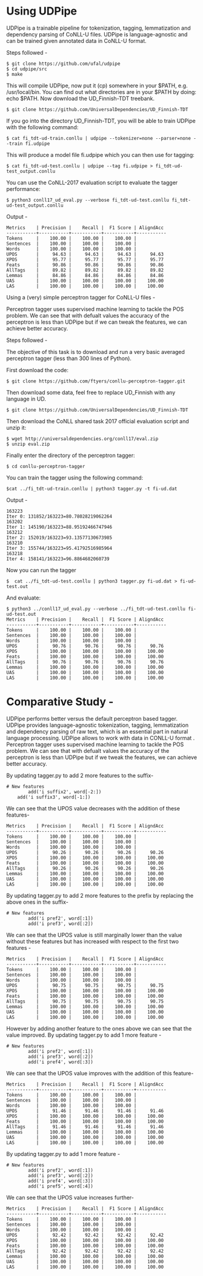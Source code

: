 # Using UDPipe

UDPipe is a trainable pipeline for tokenization, tagging, lemmatization and dependency parsing of CoNLL-U files. UDPipe is language-agnostic and can be trained given annotated data in CoNLL-U format.

Steps followed - 

```
$ git clone https://github.com/ufal/udpipe
$ cd udpipe/src
$ make
```

This will compile UDPipe, now put it (cp) somewhere in your $PATH, e.g. /usr/local/bin. You can find out what directories are in your $PATH by doing: echo $PATH.
Now download the UD_Finnish-TDT treebank.

```
$ git clone https://github.com/UniversalDependencies/UD_Finnish-TDT
```

If you go into the directory UD_Finnish-TDT, you will be able to train UDPipe with the following command:
```
$ cat fi_tdt-ud-train.conllu | udpipe --tokenizer=none --parser=none --train fi.udpipe
```

This will produce a model file fi.udpipe which you can then use for tagging:

```
$ cat fi_tdt-ud-test.conllu | udpipe --tag fi.udpipe > fi_tdt-ud-test_output.conllu
```

You can use the CoNLL-2017 evaluation script to evaluate the tagger performance:

```
$ python3 conll17_ud_eval.py --verbose fi_tdt-ud-test.conllu fi_tdt-ud-test_output.conllu
```
Output - 

```
Metrics    | Precision |    Recall |  F1 Score | AligndAcc
-----------+-----------+-----------+-----------+-----------
Tokens     |    100.00 |    100.00 |    100.00 |
Sentences  |    100.00 |    100.00 |    100.00 |
Words      |    100.00 |    100.00 |    100.00 |
UPOS       |     94.63 |     94.63 |     94.63 |     94.63
XPOS       |     95.77 |     95.77 |     95.77 |     95.77
Feats      |     90.86 |     90.86 |     90.86 |     90.86
AllTags    |     89.82 |     89.82 |     89.82 |     89.82
Lemmas     |     84.86 |     84.86 |     84.86 |     84.86
UAS        |    100.00 |    100.00 |    100.00 |    100.00
LAS        |    100.00 |    100.00 |    100.00 |    100.00
```

Using a (very) simple perceptron tagger for CoNLL-U files - 

Perceptron tagger uses supervised machine learning to tackle the POS problem. We can see that with defualt values the accuracy of the perceptron is less than UDPipe but if we can tweak the features, we can achieve better accuracy.

Steps followed - 

The objective of this task is to download and run a very basic averaged perceptron tagger (less than 300 lines of Python).

First download the code:

```
$ git clone https://github.com/ftyers/conllu-perceptron-tagger.git
```

Then download some data, feel free to replace UD_Finnish with any language in UD.

```
$ git clone https://github.com/UniversalDependencies/UD_Finnish-TDT
```

Then download the CoNLL shared task 2017 official evaluation script and unzip it:

```
$ wget http://universaldependencies.org/conll17/eval.zip
$ unzip eval.zip
```

Finally enter the directory of the perceptron tagger:

```
$ cd conllu-perceptron-tagger
```

You can train the tagger using the following command:
```
$cat ../fi_tdt-ud-train.conllu | python3 tagger.py -t fi-ud.dat
```
Output - 
```
163223
Iter 0: 131852/163223=80.78028219062264
163202
Iter 1: 145190/163223=88.95192466747946
163212
Iter 2: 152019/163223=93.13577130673985
163210
Iter 3: 155744/163223=95.41792516985964
163218
Iter 4: 158141/163223=96.8864682060739
```
Now you can run the tagger

```
$  cat ../fi_tdt-ud-test.conllu | python3 tagger.py fi-ud.dat > fi-ud-test.out
```

And evaluate:
```
$ python3 ../conll17_ud_eval.py --verbose ../fi_tdt-ud-test.conllu fi-ud-test.out
Metrics    | Precision |    Recall |  F1 Score | AligndAcc
-----------+-----------+-----------+-----------+-----------
Tokens     |    100.00 |    100.00 |    100.00 |
Sentences  |    100.00 |    100.00 |    100.00 |
Words      |    100.00 |    100.00 |    100.00 |
UPOS       |     90.76 |     90.76 |     90.76 |     90.76
XPOS       |    100.00 |    100.00 |    100.00 |    100.00
Feats      |    100.00 |    100.00 |    100.00 |    100.00
AllTags    |     90.76 |     90.76 |     90.76 |     90.76
Lemmas     |    100.00 |    100.00 |    100.00 |    100.00
UAS        |    100.00 |    100.00 |    100.00 |    100.00
LAS        |    100.00 |    100.00 |    100.00 |    100.00
```
# Comparative Study - 
UDPipe performs better versus the default perceptron based tagger.
UDPipe provides language-agnostic tokenization, tagging, lemmatization and dependency parsing of raw text, which is an essential part in natural language processing.
UDPipe allows to work with data in CONLL-U format .
Perceptron tagger uses supervised machine learning to tackle the POS problem. We can see that with defualt values the accuracy of the perceptron is less than UDPipe but if we tweak the features, we can achieve better accuracy.

By updating tagger.py to add 2 more features to the suffix- 
```
# New features
        add('i suffix2', word[-2:])
	add('i suffix3', word[-1:])
```
We can see that the UPOS value decreases with the addition of these features- 
```
Metrics    | Precision |    Recall |  F1 Score | AligndAcc
-----------+-----------+-----------+-----------+-----------
Tokens     |    100.00 |    100.00 |    100.00 |
Sentences  |    100.00 |    100.00 |    100.00 |
Words      |    100.00 |    100.00 |    100.00 |
UPOS       |     90.26 |     90.26 |     90.26 |     90.26
XPOS       |    100.00 |    100.00 |    100.00 |    100.00
Feats      |    100.00 |    100.00 |    100.00 |    100.00
AllTags    |     90.26 |     90.26 |     90.26 |     90.26
Lemmas     |    100.00 |    100.00 |    100.00 |    100.00
UAS        |    100.00 |    100.00 |    100.00 |    100.00
LAS        |    100.00 |    100.00 |    100.00 |    100.00
```

By updating tagger.py to add 2 more features to the prefix by replacing the above ones in the suffix- 
```
# New features
        add('i pref2', word[:1])
        add('i pref3', word[:2])
```
We can see that the UPOS value is still marginally lower than the value without these features but has increased with respect to the first two features - 
```
Metrics    | Precision |    Recall |  F1 Score | AligndAcc
-----------+-----------+-----------+-----------+-----------
Tokens     |    100.00 |    100.00 |    100.00 |
Sentences  |    100.00 |    100.00 |    100.00 |
Words      |    100.00 |    100.00 |    100.00 |
UPOS       |     90.75 |     90.75 |     90.75 |     90.75
XPOS       |    100.00 |    100.00 |    100.00 |    100.00
Feats      |    100.00 |    100.00 |    100.00 |    100.00
AllTags    |     90.75 |     90.75 |     90.75 |     90.75
Lemmas     |    100.00 |    100.00 |    100.00 |    100.00
UAS        |    100.00 |    100.00 |    100.00 |    100.00
LAS        |    100.00 |    100.00 |    100.00 |    100.00
```

However by adding another feature to the ones above we can see that the value improved.
By updating tagger.py to add 1 more feature - 
```
# New features
        add('i pref2', word[:1])
        add('i pref3', word[:2])
        add('i pref4', word[:3])
```
We can see that the UPOS value improves with the addition of this feature- 
```
Metrics    | Precision |    Recall |  F1 Score | AligndAcc
-----------+-----------+-----------+-----------+-----------
Tokens     |    100.00 |    100.00 |    100.00 |
Sentences  |    100.00 |    100.00 |    100.00 |
Words      |    100.00 |    100.00 |    100.00 |
UPOS       |     91.46 |     91.46 |     91.46 |     91.46
XPOS       |    100.00 |    100.00 |    100.00 |    100.00
Feats      |    100.00 |    100.00 |    100.00 |    100.00
AllTags    |     91.46 |     91.46 |     91.46 |     91.46
Lemmas     |    100.00 |    100.00 |    100.00 |    100.00
UAS        |    100.00 |    100.00 |    100.00 |    100.00
LAS        |    100.00 |    100.00 |    100.00 |    100.00
```

By updating tagger.py to add 1 more feature - 
```
# New features
        add('i pref2', word[:1])
        add('i pref3', word[:2])
        add('i pref4', word[:3])
        add('i pref5', word[:4])

```
We can see that the UPOS value increases further- 
```
Metrics    | Precision |    Recall |  F1 Score | AligndAcc
-----------+-----------+-----------+-----------+-----------
Tokens     |    100.00 |    100.00 |    100.00 |
Sentences  |    100.00 |    100.00 |    100.00 |
Words      |    100.00 |    100.00 |    100.00 |
UPOS       |     92.42 |     92.42 |     92.42 |     92.42
XPOS       |    100.00 |    100.00 |    100.00 |    100.00
Feats      |    100.00 |    100.00 |    100.00 |    100.00
AllTags    |     92.42 |     92.42 |     92.42 |     92.42
Lemmas     |    100.00 |    100.00 |    100.00 |    100.00
UAS        |    100.00 |    100.00 |    100.00 |    100.00
LAS        |    100.00 |    100.00 |    100.00 |    100.00
```